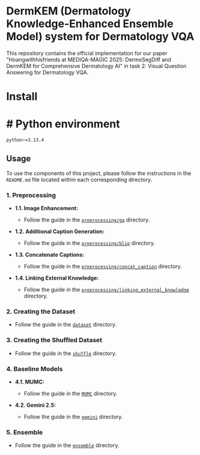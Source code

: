 # DermKEM (Dermatology Knowledge-Enhanced Ensemble Model) system for Dermatology VQA
This repository contains the official implementation for our paper "Hoangwithhisfriends at MEDIQA-MAGIC 2025:
DermoSegDiff and DermKEM for Comprehensive Dermatology AI" in task 2: Visual Question Answering for Dermatology VQA.
# Install
# # Python environment
```bash
python>=3.13.4
```
## Usage

To use the components of this project, please follow the instructions in the `README.md` file located within each corresponding directory.

### 1. Preprocessing

- **1.1. Image Enhancement:**
  - Follow the guide in the [`preprocessing/ga`](./preprocessing/ga) directory.

- **1.2. Additional Caption Generation:**
  - Follow the guide in the [`preprocessing/blip`](./preprocessing/blip) directory.

- **1.3. Concatenate Captions:**
  - Follow the guide in the [`preprocessing/concat_caption`](./preprocessing/concat_caption) directory.

- **1.4. Linking External Knowledge:**
  - Follow the guide in the [`preprocessing/linking_external_knowledge`](./preprocessing/linking_external_knowledge) directory.

### 2. Creating the Dataset

- Follow the guide in the [`dataset`](./dataset) directory.

### 3. Creating the Shuffled Dataset

- Follow the guide in the [`shuffle`](./shuffle) directory.

### 4. Baseline Models

- **4.1. MUMC:**
  - Follow the guide in the [`MUMC`](./MUMC) directory.

- **4.2. Gemini 2.5:**
  - Follow the guide in the [`gemini`](./gemini) directory. 

### 5. Ensemble

- Follow the guide in the [`ensemble`](./ensemble) directory.

